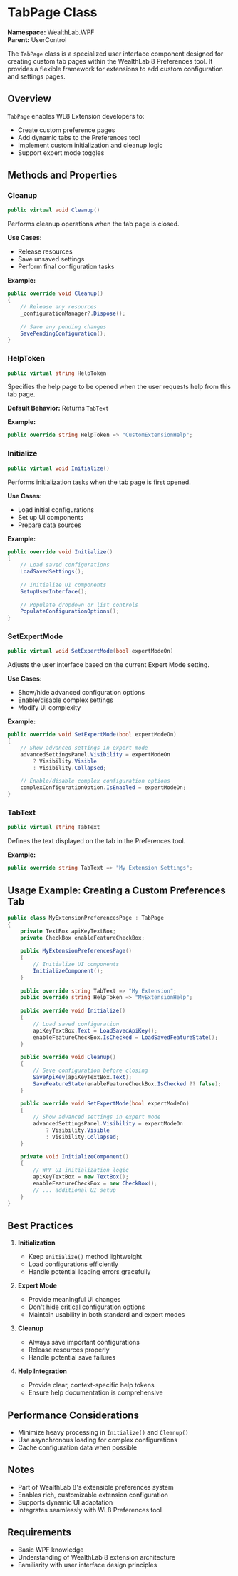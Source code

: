 # TabPage Class

**Namespace:** WealthLab.WPF  
**Parent:** UserControl

The `TabPage` class is a specialized user interface component designed for creating custom tab pages within the WealthLab 8 Preferences tool. It provides a flexible framework for extensions to add custom configuration and settings pages.

## Overview

`TabPage` enables WL8 Extension developers to:
- Create custom preference pages
- Add dynamic tabs to the Preferences tool
- Implement custom initialization and cleanup logic
- Support expert mode toggles

## Methods and Properties

### Cleanup
```csharp
public virtual void Cleanup()
```
Performs cleanup operations when the tab page is closed.

**Use Cases:**
- Release resources
- Save unsaved settings
- Perform final configuration tasks

**Example:**
```csharp
public override void Cleanup()
{
    // Release any resources
    _configurationManager?.Dispose();
    
    // Save any pending changes
    SavePendingConfiguration();
}
```

### HelpToken
```csharp
public virtual string HelpToken
```
Specifies the help page to be opened when the user requests help from this tab page.

**Default Behavior:** Returns `TabText`

**Example:**
```csharp
public override string HelpToken => "CustomExtensionHelp";
```

### Initialize
```csharp
public virtual void Initialize()
```
Performs initialization tasks when the tab page is first opened.

**Use Cases:**
- Load initial configurations
- Set up UI components
- Prepare data sources

**Example:**
```csharp
public override void Initialize()
{
    // Load saved configurations
    LoadSavedSettings();
    
    // Initialize UI components
    SetupUserInterface();
    
    // Populate dropdown or list controls
    PopulateConfigurationOptions();
}
```

### SetExpertMode
```csharp
public virtual void SetExpertMode(bool expertModeOn)
```
Adjusts the user interface based on the current Expert Mode setting.

**Use Cases:**
- Show/hide advanced configuration options
- Enable/disable complex settings
- Modify UI complexity

**Example:**
```csharp
public override void SetExpertMode(bool expertModeOn)
{
    // Show advanced settings in expert mode
    advancedSettingsPanel.Visibility = expertModeOn 
        ? Visibility.Visible 
        : Visibility.Collapsed;
    
    // Enable/disable complex configuration options
    complexConfigurationOption.IsEnabled = expertModeOn;
}
```

### TabText
```csharp
public virtual string TabText
```
Defines the text displayed on the tab in the Preferences tool.

**Example:**
```csharp
public override string TabText => "My Extension Settings";
```

## Usage Example: Creating a Custom Preferences Tab

```csharp
public class MyExtensionPreferencesPage : TabPage
{
    private TextBox apiKeyTextBox;
    private CheckBox enableFeatureCheckBox;
    
    public MyExtensionPreferencesPage()
    {
        // Initialize UI components
        InitializeComponent();
    }
    
    public override string TabText => "My Extension";
    public override string HelpToken => "MyExtensionHelp";
    
    public override void Initialize()
    {
        // Load saved configuration
        apiKeyTextBox.Text = LoadSavedApiKey();
        enableFeatureCheckBox.IsChecked = LoadSavedFeatureState();
    }
    
    public override void Cleanup()
    {
        // Save configuration before closing
        SaveApiKey(apiKeyTextBox.Text);
        SaveFeatureState(enableFeatureCheckBox.IsChecked ?? false);
    }
    
    public override void SetExpertMode(bool expertModeOn)
    {
        // Show advanced settings in expert mode
        advancedSettingsPanel.Visibility = expertModeOn 
            ? Visibility.Visible 
            : Visibility.Collapsed;
    }
    
    private void InitializeComponent()
    {
        // WPF UI initialization logic
        apiKeyTextBox = new TextBox();
        enableFeatureCheckBox = new CheckBox();
        // ... additional UI setup
    }
}
```

## Best Practices

1. **Initialization**
   - Keep `Initialize()` method lightweight
   - Load configurations efficiently
   - Handle potential loading errors gracefully

2. **Expert Mode**
   - Provide meaningful UI changes
   - Don't hide critical configuration options
   - Maintain usability in both standard and expert modes

3. **Cleanup**
   - Always save important configurations
   - Release resources properly
   - Handle potential save failures

4. **Help Integration**
   - Provide clear, context-specific help tokens
   - Ensure help documentation is comprehensive

## Performance Considerations

- Minimize heavy processing in `Initialize()` and `Cleanup()`
- Use asynchronous loading for complex configurations
- Cache configuration data when possible

## Notes

- Part of WealthLab 8's extensible preferences system
- Enables rich, customizable extension configuration
- Supports dynamic UI adaptation
- Integrates seamlessly with WL8 Preferences tool

## Requirements

- Basic WPF knowledge
- Understanding of WealthLab 8 extension architecture
- Familiarity with user interface design principles 